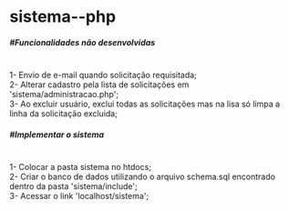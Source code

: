 # sistema--php

<h5>#Funcionalidades não desenvolvidas</h5><br>
1- Envio de e-mail quando solicitação requisitada;<br>
2- Alterar cadastro pela lista de solicitações em 'sistema/administracao.php';<br>
3- Ao excluir usuário, exclui todas as solicitações mas na lisa só limpa a linha da solicitação excluida;<br>

<h5>#Implementar o sistema</h5><br>
1- Colocar a pasta sistema no htdocs;</br>
2- Criar o banco de dados utilizando o arquivo schema.sql encontrado dentro da pasta 'sistema/include';</br>
3- Acessar o link 'localhost/sistema';</br>
